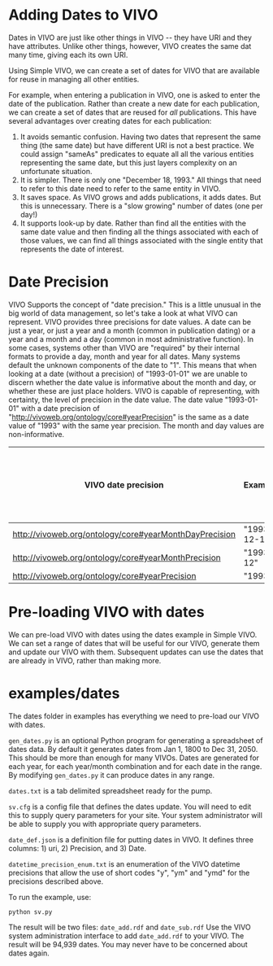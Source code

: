 # Adding Dates to VIVO

Dates in VIVO are just like other things in VIVO -- they have URI and they have attributes.  Unlike other things, however, VIVO creates the same dat many time, giving each its own URI.

Using Simple VIVO, we can create a set of dates for VIVO that are available for reuse in managing all other entities.

For example, when entering a publication in VIVO, one is asked to enter the date of the publication.  Rather than create a new date for each publication, we can create a set of dates that are reused for *all* publications.  This have several advantages over creating dates for each publication:

1.  It avoids semantic confusion.  Having two dates that represent the same thing (the same date) but have different URI is not a best practice.  We could assign "sameAs" predicates to equate all all the various entities representing the same date, but this just layers complexity on an unfortunate situation.
1.  It is simpler.  There is only one "December 18, 1993."  All things that need to refer to this date need to refer to the same entity in VIVO.
1.  It saves space.  As VIVO grows and adds publications, it adds dates.  But this is unnecessary.  There is a "slow growing" number of dates (one per day!)
1.  It supports look-up by date.  Rather than find all the entities with the same date value and then finding all the things associated with each of those values, we can find all things associated with the single entity that represents the date of interest.

# Date Precision

VIVO Supports the concept of "date precision."  This is a little unusual in the big world of data management, so let's take a look at what VIVO can represent.  VIVO provides three precisions for date values.  A date can be just a year, or just a year and a month (common in publication dating) or a year and a month and a day (common in most administrative function).  In some cases, systems other than VIVO are "required" by their internal formats to provide a day, month and year for all dates.  Many systems default the unknown components of the date to "1".  This means that when looking at a date (without a precision) of "1993-01-01" we are unable to discern whether the date value is informative about the month and day, or whether these are just place holders.  VIVO is capable of representing, with certainty, the level of precision in the date value.  The date value "1993-01-01" with a date precision of "<http://vivoweb.org/ontology/core#yearPrecision>" is the same as a date value of "1993" with the same year precision.  The month and day values are non-informative.

| VIVO date precision | Example| Since Jan 1, 1800  until Dec 31, 2050|
----------------------|--------|-------------------|
| <http://vivoweb.org/ontology/core#yearMonthDayPrecision> | "1993-12-18" |91,676 |
| <http://vivoweb.org/ontology/core#yearMonthPrecision>    | "1993-12"    | 3,012 |
| <http://vivoweb.org/ontology/core#yearPrecision>         | "1993"       | 251 |

# Pre-loading VIVO with dates

We can pre-load VIVO with dates using the dates example in Simple VIVO.  We can set a range of dates that will be useful for our VIVO, generate them and update our VIVO with them.  Subsequent updates can use the dates that are already in VIVO, rather than making more.

# examples/dates

The dates folder in examples has everything we need to pre-load our VIVO with dates.  

`gen_dates.py` is an optional Python program for generating a spreadsheet of dates data.  By default it generates dates from Jan 1, 1800 to Dec 31, 2050.  This should be more than enough for many VIVOs.  Dates are generated for each year, for each year/month combination and for each date in the range.  By modifying `gen_dates.py` it can produce dates in any range.

`dates.txt` is a tab delimited spreadsheet ready for the pump.

`sv.cfg` is a config file that defines the dates update.  You will need to edit this to supply query parameters for your site.  Your system administrator will be able to supply you with appropriate query parameters.

`date_def.json` is a definition file for putting dates in VIVO.  It defines three columns: 1) uri, 2) Precision, and 3) Date.

`datetime_precision_enum.txt` is an enumeration of the VIVO datetime precisions that allow the use of short codes "y", "ym" and "ymd" for the precisions described above.

To run the example, use:

```
python sv.py
```

The result will be two files: `date_add.rdf` and `date_sub.rdf`  Use the VIVO system administration interface to add `date_add.rdf` to your VIVO.  The result will be 94,939 dates.  You may never have to be concerned about dates again.


